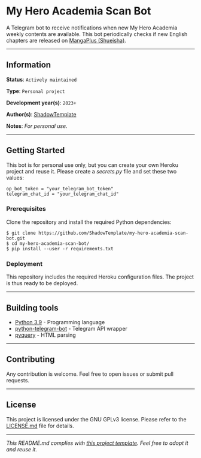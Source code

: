 # My Hero Academia Scan Bot

A Telegram bot to receive notifications when new My Hero Academia weekly contents are available.
This bot periodically checks if new English chapters are released on
[MangaPlus (Shueisha)](https://mangaplus.shueisha.co.jp/).


---
## Information

**Status**: `Actively maintained`

**Type**: `Personal project`

**Development year(s)**: `2023+`

**Author(s)**: [ShadowTemplate](https://github.com/ShadowTemplate)

**Notes**: *For personal use.*

---
## Getting Started

This bot is for personal use only, but you can create your own Heroku project and reuse it. Please create a *secrets.py* file and set these 
two values:

```
op_bot_token = "your_telegram_bot_token"
telegram_chat_id = "your_telegram_chat_id"
```

### Prerequisites

Clone the repository and install the required Python dependencies:

```
$ git clone https://github.com/ShadowTemplate/my-hero-academia-scan-bot.git
$ cd my-hero-academia-scan-bot/
$ pip install --user -r requirements.txt
```

### Deployment

This repository includes the required Heroku configuration files. The project 
is thus ready to be deployed.


---
## Building tools

* [Python 3.9](https://www.python.org/downloads/release/python-390/) - 
Programming language
* [python-telegram-bot](https://python-telegram-bot.org/) - Telegram API 
wrapper 
* [pyquery](http://pyquery.readthedocs.io/en/latest/) - HTML parsing

---
## Contributing

Any contribution is welcome. Feel free to open issues or submit pull requests.

---
## License

This project is licensed under the GNU GPLv3 license.
Please refer to the [LICENSE.md](LICENSE.md) file for details.

---
*This README.md complies with [this project template](
https://github.com/ShadowTemplate/project-template). Feel free to adopt it
and reuse it.*
